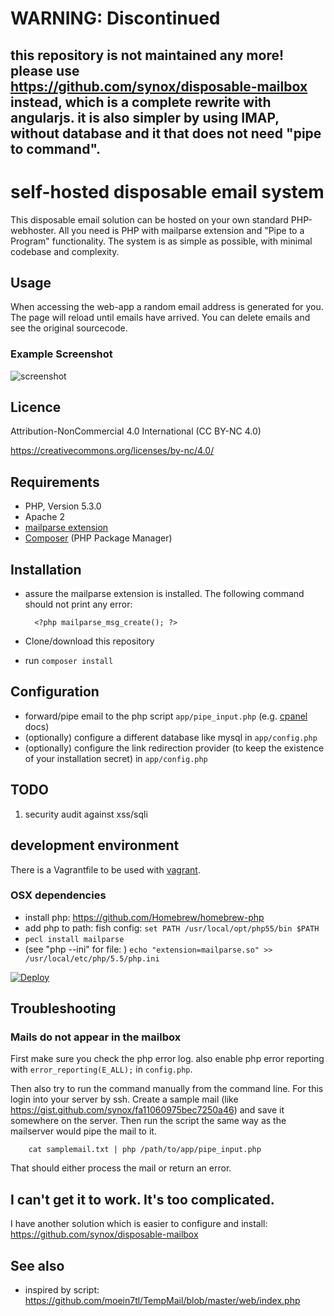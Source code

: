 # WARNING: Discontinued
## this repository is not maintained any more! please use https://github.com/synox/disposable-mailbox instead, which is a complete rewrite with angularjs.  it is also simpler by using IMAP, without database and it that does not need "pipe to command".

# self-hosted disposable email system

This disposable email solution can be hosted on your own standard PHP-webhoster. All you need is PHP with mailparse extension and "Pipe to a Program" functionality. The system is as simple as possible, with minimal codebase and complexity. 

## Usage
When accessing the web-app a random email address is generated for you. The page will reload until emails have arrived. You can delete emails and see the original sourcecode. 

### Example Screenshot
![screenshot](assets/screenshot.png)

## Licence
Attribution-NonCommercial 4.0 International (CC BY-NC 4.0)

https://creativecommons.org/licenses/by-nc/4.0/

## Requirements

* PHP, Version 5.3.0
* Apache 2
* [mailparse extension](http://pecl.php.net/package/mailparse)
* [Composer](https://getcomposer.org/doc/00-intro.md#globally) (PHP Package Manager)

## Installation
- assure the mailparse extension is installed. The following command should not print any error: 
  
        <?php mailparse_msg_create(); ?>

- Clone/download this repository 
- run `composer install`

## Configuration
- forward/pipe email to the php script `app/pipe_input.php` (e.g.  [cpanel](https://documentation.cpanel.net/display/ALD/Forwarders#Forwarders-PipetoaProgram) docs)
- (optionally) configure a different database like mysql in `app/config.php`
- (optionally) configure the link redirection provider (to keep the existence of your installation secret) in `app/config.php`
 
## TODO
 1. security audit against xss/sqli

## development environment
There is a Vagrantfile to be used with [vagrant](https://www.vagrantup.com/). 

### OSX dependencies 
- install php: https://github.com/Homebrew/homebrew-php
- add php to path: fish config: `set PATH /usr/local/opt/php55/bin $PATH`
-  `pecl install mailparse`
- (see "php --ini" for file: ) `echo "extension=mailparse.so" >> /usr/local/etc/php/5.5/php.ini`

[![Deploy](https://www.herokucdn.com/deploy/button.svg)](https://heroku.com/deploy)

## Troubleshooting

### Mails do not appear in the mailbox
First make sure you check the php error log. also enable php error reporting with `error_reporting(E_ALL);` in `config.php`. 

Then also try to run the command manually from the command line. For this login into your server by ssh. 
Create a sample mail (like https://gist.github.com/synox/fa11060975bec7250a46) and save it somewhere on the server. 
Then run the script the same way as the mailserver would pipe the mail to it. 

        cat samplemail.txt | php /path/to/app/pipe_input.php

That should either process the mail or return an error. 

## I can't get it to work. It's too complicated. 
I have another solution which is easier to configure and install: https://github.com/synox/disposable-mailbox
 

## See also
 - inspired by script: https://github.com/moein7tl/TempMail/blob/master/web/index.php
     

